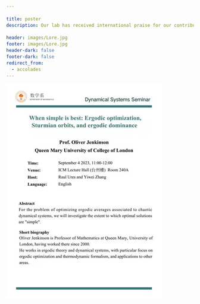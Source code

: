 ```yaml
---

title: poster
description: Our lab has received international praise for our contributions to science.

header: images/Lore.jpg
footer: images/Lore.jpg
header-dark: false
footer-dark: false
redirect_from:
  - accolades
---
```


![poster](20230904-2.jpg)


